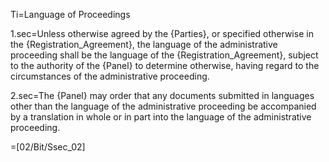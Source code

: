 Ti=Language of Proceedings

1.sec=Unless otherwise agreed by the {Parties}, or specified otherwise in the {Registration_Agreement}, the language of the administrative proceeding shall be the language of the {Registration_Agreement}, subject to the authority of the {Panel} to determine otherwise, having regard to the circumstances of the administrative proceeding.

2.sec=The {Panel} may order that any documents submitted in languages other than the language of the administrative proceeding be accompanied by a translation in whole or in part into the language of the administrative proceeding.

=[02/Bit/Ssec_02]
